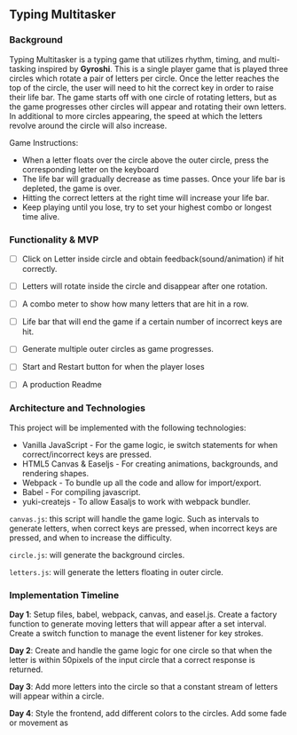 ## Typing Multitasker

### Background

Typing Multitasker is a typing game that utilizes rhythm, timing, and multi-tasking inspired by  **Gyroshi**. This is a single player game that is played three circles which rotate a pair of letters per circle. Once the letter reaches the top of the circle, the user will need to hit the correct key in order to raise their life bar. The game starts off with one circle of rotating letters, but as the game progresses other circles will  appear and rotating their own letters. In additional to more circles appearing, the speed at which the letters revolve around the circle will also increase.

Game Instructions:

- When a letter floats over the circle above the outer circle, press the corresponding letter on the keyboard
- The life bar will gradually decrease as time passes. Once your life bar is depleted, the game is over.
- Hitting the correct letters at the right time will increase your life bar.
- Keep playing until you lose, try to set your highest combo or longest time alive.

### Functionality & MVP  

- [ ] Click on Letter inside circle and obtain feedback(sound/animation) if hit correctly.
- [ ] Letters will rotate inside the circle and disappear after one rotation.
- [ ] A combo meter to show how many letters that are hit in a row.
- [ ] Life bar that will end the game if a certain number of incorrect keys are hit.
- [ ] Generate multiple outer circles as game progresses.
- [ ] Start and Restart button for when the player loses
- [ ] A production Readme


### Architecture and Technologies


This project will be implemented with the following technologies:

- Vanilla JavaScript - For the game logic, ie switch statements for when correct/incorrect keys are pressed.
- HTML5 Canvas & Easeljs - For creating animations, backgrounds, and rendering shapes.
- Webpack - To bundle up all the code and allow for import/export.
- Babel - For compiling javascript.
- yuki-createjs - To allow Easaljs to work with webpack bundler.

`canvas.js`: this script will handle the game logic. Such as intervals to generate letters, when correct keys are pressed, when incorrect keys are pressed, and when to increase the difficulty.

`circle.js`: will generate the background circles.

`letters.js`: will generate the letters floating in outer circle.


### Implementation Timeline

**Day 1**: Setup files, babel, webpack, canvas, and easel.js. Create a factory function to generate moving letters that will appear after a set interval. Create a switch function to manage the event listener for key strokes.

**Day 2**: Create and handle the game logic for one circle so that when the letter is within 50pixels of the input circle that a correct response is returned.

**Day 3**: Add more letters into the circle so that a constant stream of letters will appear within a circle.

**Day 4**: Style the frontend, add different colors to the circles. Add some fade or movement as
